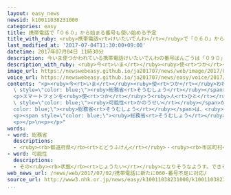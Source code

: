 ```yaml
---
layout: easy_news
newsid: k10011038231000
categories: easy
title: 携帯電話で「０６０」から始まる番号も使い始める予定
title_with_ruby: <ruby>携帯電話<rt>けいたいでんわ</rt></ruby>で「０６０」から<ruby>始<rt>はじ</rt></ruby>まる<ruby>番号<rt>ばんごう</rt></ruby>も<ruby>使<rt>つか</rt></ruby>い<ruby>始<rt>はじ</rt></ruby>める<ruby>予定<rt>よてい</rt></ruby>
last_modified_at: '2017-07-04T11:30:00+09:00'
datetime: 2017年07月04日 11時30分
description: 今いま使つかわれている携帯電話けいたいでんわの番号ばんごうは「０９０」「０８０」「０７０」から始はじまっています。
description_with_ruby: <ruby>今<rt>いま</rt></ruby><ruby>使<rt>つか</rt></ruby>われている<ruby>携帯電話<rt>けいたいでんわ</rt></ruby>の<ruby>番号<rt>ばんごう</rt></ruby>は「０９０」「０８０」「０７０」から<ruby>始<rt>はじ</rt></ruby>まっています。
image_url: https://newswebeasy.github.io/ja201707/news/web/image/2017/07/04/k10011038231000.jpg
voice_url: https://newswebeasy.github.io/ja201707/news/easy/voice/2017/07/04/k10011038231000.mp3
contents: "<p><ruby>今<rt>いま</rt></ruby><ruby>使<rt>つか</rt></ruby>われている<ruby>携帯電話<rt>けいたいでんわ</rt></ruby>の<ruby>番号<rt>ばんごう</rt></ruby>は「０９０」「０８０」「０７０」から<ruby>始<rt>はじ</rt></ruby>まっています。「０９０」「０８０」から<ruby>始<rt>はじ</rt></ruby>まる<ruby>番号<rt>ばんごう</rt></ruby>が<ruby>少<rt>すく</rt></ruby>なくなったため、<span\
  \ style=\"color: blue;\"><ruby>総務省<rt>そうむしょう</rt></ruby></span>は２０１３<ruby>年<rt>ねん</rt></ruby>から「０７０」から<ruby>始<rt>はじ</rt></ruby>まる<ruby>番号<rt>ばんごう</rt></ruby>も<ruby>使<rt>つか</rt></ruby>い<ruby>始<rt>はじ</rt></ruby>めました。しかし、この<ruby>番号<rt>ばんごう</rt></ruby>もだんだん<ruby>少<rt>すく</rt></ruby>なくなっていて、<ruby>残<rt>のこ</rt></ruby>っている<ruby>番号<rt>ばんごう</rt></ruby>は２５９０<ruby>万<rt>まん</rt></ruby><ruby>個<rt>こ</rt></ruby>です。</p>\n\
  <p>スマートフォンを<ruby>使<rt>つか</rt></ruby>う<ruby>人<rt>ひと</rt></ruby>が<ruby>多<rt>おお</rt></ruby>くなっていて、これから「０７０」も<ruby>足<rt>た</rt></ruby>りなくなる<span\
  \ style=\"color: blue;\"><ruby>可能性<rt>かのうせい</rt></ruby></span>があります。このため<span style=\"\
  color: blue;\"><ruby>総務省<rt>そうむしょう</rt></ruby></span>は、<ruby>新<rt>あたら</rt></ruby>しく「０６０」から<ruby>始<rt>はじ</rt></ruby>まる<ruby>番号<rt>ばんごう</rt></ruby>を<ruby>準備<rt>じゅんび</rt></ruby>することになりました。</p>\n\
  <p><span style=\"color: blue;\"><ruby>総務省<rt>そうむしょう</rt></ruby></span>は「０７０」の<ruby>番号<rt>ばんごう</rt></ruby>がどのくらい<ruby>残<rt>のこ</rt></ruby>っているかをチェックしながら、「０６０」をいつから<ruby>使<rt>つか</rt></ruby>い<ruby>始<rt>はじ</rt></ruby>めるか<ruby>決<rt>き</rt></ruby>める<ruby>予定<rt>よてい</rt></ruby>です。</p>\n\
  <p></p>\n<p></p>"
words:
- word: 総務省
  descriptions:
  - <ruby><rb>都道府県</rb><rt>とどうふけん</rt></ruby>・<ruby><rb>市区町村</rb><rt>しくちょうそん</rt></ruby>などの<ruby><rb>地方自治体</rb><rt>ちほうじちたい</rt></ruby>や<ruby><rb>選挙</rb><rt>せんきょ</rt></ruby>の<ruby><rb>世話</rb><rt>せわ</rt></ruby>、<ruby><rb>郵便</rb><rt>ゆうびん</rt></ruby>・<ruby><rb>郵便貯金</rb><rt>ゆうびんちょきん</rt></ruby>・<ruby><rb>簡易保険</rb><rt>かんいほけん</rt></ruby>・<ruby><rb>電気通信</rb><rt>でんきつうしん</rt></ruby>などについての<ruby><rb>仕事</rb><rt>しごと</rt></ruby>をする、<ruby><rb>国</rb><rt>くに</rt></ruby>の<ruby><rb>役所</rb><rt>やくしょ</rt></ruby>。
- word: 可能性
  descriptions:
  - その<ruby><rb>状態</rb><rt>じょうたい</rt></ruby>になりそうなようす。できそうなようす。
web_news_url: /news/web/2017/07/02/携帯電話に新たに060-番号不足に対応/
source_url: http://www3.nhk.or.jp/news/easy/k10011038231000/k10011038231000.html
...
```

